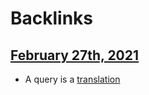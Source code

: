 
# Backlinks
## [February 27th, 2021](<February 27th, 2021.md>)
- A query is a [translation](<translation.md>)

